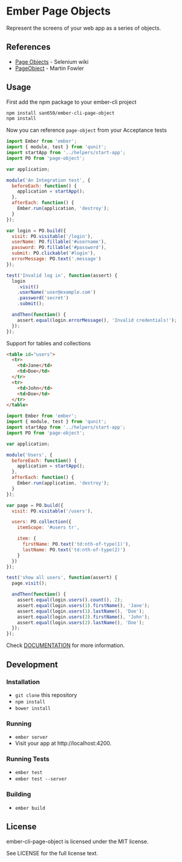 # Ember Page Objects

Represent the screens of your web app as a series of objects.

## References

* [Page Objects](https://code.google.com/p/selenium/wiki/PageObjects) - Selenium wiki
* [PageObject](http://martinfowler.com/bliki/PageObject.html) - Martin Fowler

## Usage

First add the npm package to your ember-cli project

```sh
npm install san650/ember-cli-page-object
npm install
```

Now you can reference `page-object` from your Acceptance tests

```js
import Ember from 'ember';
import { module, test } from 'qunit';
import startApp from '../helpers/start-app';
import PO from 'page-object';

var application;

module('An Integration test', {
  beforeEach: function() {
    application = startApp();
  },
  afterEach: function() {
    Ember.run(application, 'destroy');
  }
});

var login = PO.build({
  visit: PO.visitable('/login'),
  userName: PO.fillable('#username'),
  password: PO.fillable('#password'),
  submit: PO.clickable('#login'),
  errorMessage: PO.text('.message')
});

test('Invalid log in', function(assert) {
  login
    .visit()
    .userName('user@example.com')
    .password('secret')
    .submit();

  andThen(function() {
    assert.equal(login.errorMessage(), 'Invalid credentials!');
  });
});
```

Support for tables and collections

```html
<table id="users">
  <tr>
    <td>Jane</td>
    <td>Doe</td>
  </tr>
  <tr>
    <td>John</td>
    <td>Doe</td>
  </tr>
</table>
```

```js
import Ember from 'ember';
import { module, test } from 'qunit';
import startApp from '../helpers/start-app';
import PO from 'page-object';

var application;

module('Users', {
  beforeEach: function() {
    application = startApp();
  },
  afterEach: function() {
    Ember.run(application, 'destroy');
  }
});

var page = PO.build({
  visit: PO.visitable('/users'),

  users: PO.collection({
    itemScope: '#users tr',

    item: {
      firstName: PO.text('td:nth-of-type(1)'),
      lastName: PO.text('td:nth-of-type(2)')
    }
  })
});

test('show all users', function(assert) {
  page.visit();

  andThen(function() {
    assert.equal(login.users().count(), 2);
    assert.equal(login.users(1).firstName(), 'Jane');
    assert.equal(login.users(1).lastName(), 'Doe');
    assert.equal(login.users(2).firstName(), 'John');
    assert.equal(login.users(2).lastName(), 'Doe');
  });
});
```

Check [DOCUMENTATION](./DOCUMENTATION.md) for more information.

## Development

### Installation

* `git clone` this repository
* `npm install`
* `bower install`

### Running

* `ember server`
* Visit your app at http://localhost:4200.

### Running Tests

* `ember test`
* `ember test --server`

### Building

* `ember build`

## License

ember-cli-page-object is licensed under the MIT license.

See LICENSE for the full license text.
